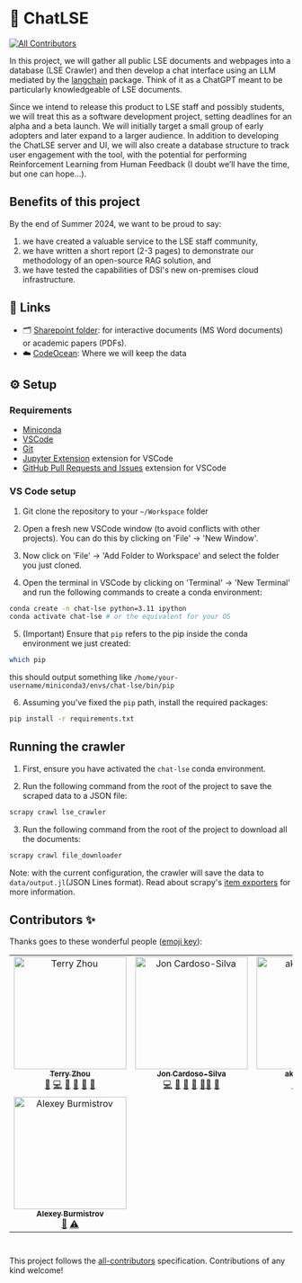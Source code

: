 # 💬 ChatLSE
<!-- ALL-CONTRIBUTORS-BADGE:START - Do not remove or modify this section -->
[![All Contributors](https://img.shields.io/badge/all_contributors-8-orange.svg?style=flat-square)](#contributors-)
<!-- ALL-CONTRIBUTORS-BADGE:END -->

In this project, we will gather all public LSE documents and webpages into a database (LSE Crawler) and then develop a chat interface using an LLM mediated by the [langchain](https://python.langchain.com/v0.2/docs/introduction/) package. Think of it as a ChatGPT meant to be particularly knowledgeable of LSE documents.

Since we intend to release this product to LSE staff and possibly students, we will treat this as a software development project, setting deadlines for an alpha and a beta launch. We will initially target a small group of early adopters and later expand to a larger audience. In addition to developing the ChatLSE server and UI, we will also create a database structure to track user engagement with the tool, with the potential for performing Reinforcement Learning from Human Feedback (I doubt we’ll have the time, but one can hope…).

## Benefits of this project

By the end of Summer 2024, we want to be proud to say:

1) we have created a valuable service to the LSE staff community,
2) we have written a short report (2-3 pages) to demonstrate our methodology of an open-source RAG solution, and
3) we have tested the capabilities of DSI's new on-premises cloud infrastructure.

## 🔗 Links

- 🗂️ [Sharepoint folder](https://lsecloud.sharepoint.com/:f:/r/sites/TEAM_DSI-Executive/Shared%20Documents/Computing/ChatLSE?csf=1&web=1&e=pRgfW9): for interactive documents (MS Word documents) or academic papers (PDFs).
- ☁️ [CodeOcean](#): Where we will keep the data


## ⚙️ Setup

### Requirements

- [Miniconda](https://docs.conda.io/en/latest/miniconda.html)
- [VSCode](https://code.visualstudio.com/)
- [Git](https://git-scm.com/)
- [Jupyter Extension](https://marketplace.visualstudio.com/items?itemName=ms-toolsai.jupyter) extension for VSCode
- [GitHub Pull Requests and Issues](https://marketplace.visualstudio.com/items?itemName=GitHub.vscode-pull-request-github) extension for VSCode

### VS Code setup

1. Git clone the repository to your `~/Workspace` folder

2. Open a fresh new VSCode window (to avoid conflicts with other projects). You can do this by clicking on 'File' -> 'New Window'.

3. Now click on 'File' -> 'Add Folder to Workspace' and select the folder you just cloned.

4. Open the terminal in VSCode by clicking on 'Terminal' -> 'New Terminal' and run the following commands to create a conda environment:

```bash
conda create -n chat-lse python=3.11 ipython
conda activate chat-lse # or the equivalent for your OS
```

5. (Important) Ensure that `pip` refers to the pip inside the conda environment we just created:

```bash
which pip
```

 this should output something like `/home/your-username/miniconda3/envs/chat-lse/bin/pip`

6. Assuming you've fixed the `pip` path, install the required packages:

```bash
pip install -r requirements.txt
```

## Running the crawler

1. First, ensure you have activated the `chat-lse` conda environment.

2. Run the following command from the root of the project to save the scraped data to a JSON file:

```bash
scrapy crawl lse_crawler
```

3. Run the following command from the root of the project to download all the documents:

```bash
scrapy crawl file_downloader
```

Note: with the current configuration, the crawler will save the data to `data/output.jl`(JSON Lines format). Read about scrapy's [item exporters](https://docs.scrapy.org/en/latest/topics/exporters.html#using-item-exporters) for more information.

## Contributors ✨

Thanks goes to these wonderful people ([emoji key](https://allcontributors.org/docs/en/emoji-key)):

<!-- ALL-CONTRIBUTORS-LIST:START - Do not remove or modify this section -->
<!-- prettier-ignore-start -->
<!-- markdownlint-disable -->
<table>
  <tbody>
    <tr>
      <td align="center" valign="top" width="25%"><a href="https://github.com/tz1211"><img src="https://avatars.githubusercontent.com/u/114442618?v=4?s=200" width="200px;" alt="Terry Zhou"/><br /><sub><b>Terry Zhou</b></sub></a><br /><a href="https://github.com/jonjoncardoso/chat-lse/issues?q=author%3Atz1211" title="Bug reports">🐛</a> <a href="https://github.com/jonjoncardoso/chat-lse/commits?author=tz1211" title="Code">💻</a> <a href="#data-tz1211" title="Data">🔣</a> <a href="https://github.com/jonjoncardoso/chat-lse/commits?author=tz1211" title="Documentation">📖</a> <a href="#ideas-tz1211" title="Ideas, Planning, & Feedback">🤔</a> <a href="https://github.com/jonjoncardoso/chat-lse/pulls?q=is%3Apr+reviewed-by%3Atz1211" title="Reviewed Pull Requests">👀</a></td>
      <td align="center" valign="top" width="25%"><a href="https://github.com/jonjoncardoso"><img src="https://avatars.githubusercontent.com/u/896254?v=4?s=200" width="200px;" alt="Jon Cardoso-Silva"/><br /><sub><b>Jon Cardoso-Silva</b></sub></a><br /><a href="https://github.com/jonjoncardoso/chat-lse/commits?author=jonjoncardoso" title="Code">💻</a> <a href="https://github.com/jonjoncardoso/chat-lse/commits?author=jonjoncardoso" title="Documentation">📖</a> <a href="#ideas-jonjoncardoso" title="Ideas, Planning, & Feedback">🤔</a> <a href="https://github.com/jonjoncardoso/chat-lse/pulls?q=is%3Apr+reviewed-by%3Ajonjoncardoso" title="Reviewed Pull Requests">👀</a> <a href="#mentoring-jonjoncardoso" title="Mentoring">🧑‍🏫</a> <a href="#projectManagement-jonjoncardoso" title="Project Management">📆</a></td>
      <td align="center" valign="top" width="25%"><a href="https://github.com/akshsabherwal"><img src="https://avatars.githubusercontent.com/u/147533587?v=4?s=200" width="200px;" alt="akshsabherwal"/><br /><sub><b>akshsabherwal</b></sub></a><br /><a href="https://github.com/jonjoncardoso/chat-lse/issues?q=author%3Aakshsabherwal" title="Bug reports">🐛</a> <a href="https://github.com/jonjoncardoso/chat-lse/commits?author=akshsabherwal" title="Code">💻</a> <a href="https://github.com/jonjoncardoso/chat-lse/commits?author=akshsabherwal" title="Documentation">📖</a> <a href="#ideas-akshsabherwal" title="Ideas, Planning, & Feedback">🤔</a> <a href="https://github.com/jonjoncardoso/chat-lse/pulls?q=is%3Apr+reviewed-by%3Aakshsabherwal" title="Reviewed Pull Requests">👀</a></td>
      <td align="center" valign="top" width="25%"><a href="https://github.com/KristinaD1910"><img src="https://avatars.githubusercontent.com/u/145992208?v=4?s=200" width="200px;" alt="KristinaD1910"/><br /><sub><b>KristinaD1910</b></sub></a><br /><a href="https://github.com/jonjoncardoso/chat-lse/issues?q=author%3AKristinaD1910" title="Bug reports">🐛</a> <a href="https://github.com/jonjoncardoso/chat-lse/commits?author=KristinaD1910" title="Code">💻</a> <a href="#data-KristinaD1910" title="Data">🔣</a> <a href="https://github.com/jonjoncardoso/chat-lse/commits?author=KristinaD1910" title="Documentation">📖</a> <a href="#ideas-KristinaD1910" title="Ideas, Planning, & Feedback">🤔</a> <a href="https://github.com/jonjoncardoso/chat-lse/pulls?q=is%3Apr+reviewed-by%3AKristinaD1910" title="Reviewed Pull Requests">👀</a></td>
      <td align="center" valign="top" width="25%"><a href="https://github.com/Mayazure"><img src="https://avatars.githubusercontent.com/u/17568266?v=4?s=200" width="200px;" alt="Jinshuai Ma"/><br /><sub><b>Jinshuai Ma</b></sub></a><br /><a href="https://github.com/jonjoncardoso/chat-lse/commits?author=Mayazure" title="Code">💻</a> <a href="https://github.com/jonjoncardoso/chat-lse/commits?author=Mayazure" title="Documentation">📖</a> <a href="#example-Mayazure" title="Examples">💡</a> <a href="#infra-Mayazure" title="Infrastructure (Hosting, Build-Tools, etc)">🚇</a> <a href="#mentoring-Mayazure" title="Mentoring">🧑‍🏫</a></td>
      <td align="center" valign="top" width="25%"><a href="https://github.com/RiyaChhikara"><img src="https://avatars.githubusercontent.com/u/115228191?v=4?s=200" width="200px;" alt="Riya Chhikara"/><br /><sub><b>Riya Chhikara</b></sub></a><br /><a href="https://github.com/jonjoncardoso/chat-lse/commits?author=RiyaChhikara" title="Code">💻</a> <a href="#data-RiyaChhikara" title="Data">🔣</a> <a href="https://github.com/jonjoncardoso/chat-lse/commits?author=RiyaChhikara" title="Documentation">📖</a> <a href="#mentoring-RiyaChhikara" title="Mentoring">🧑‍🏫</a></td>
      <td align="center" valign="top" width="25%"><a href="https://github.com/gaoonline"><img src="https://avatars.githubusercontent.com/u/83190698?v=4?s=200" width="200px;" alt="Kylin Gao"/><br /><sub><b>Kylin Gao</b></sub></a><br /><a href="#ideas-gaoonline" title="Ideas, Planning, & Feedback">🤔</a> <a href="https://github.com/jonjoncardoso/chat-lse/commits?author=gaoonline" title="Tests">⚠️</a></td>
    </tr>
    <tr>
      <td align="center" valign="top" width="25%"><a href="https://github.com/aliceandchains"><img src="https://avatars.githubusercontent.com/u/147733005?v=4?s=200" width="200px;" alt="Alexey Burmistrov"/><br /><sub><b>Alexey Burmistrov</b></sub></a><br /><a href="#ideas-aliceandchains" title="Ideas, Planning, & Feedback">🤔</a> <a href="https://github.com/jonjoncardoso/chat-lse/commits?author=aliceandchains" title="Tests">⚠️</a></td>
    </tr>
  </tbody>
  <tfoot>
    <tr>
      <td align="center" size="13px" colspan="7">
        <img src="https://raw.githubusercontent.com/all-contributors/all-contributors-cli/1b8533af435da9854653492b1327a23a4dbd0a10/assets/logo-small.svg">
          <a href="https://all-contributors.js.org/docs/en/bot/usage">Add your contributions</a>
        </img>
      </td>
    </tr>
  </tfoot>
</table>

<!-- markdownlint-restore -->
<!-- prettier-ignore-end -->

<!-- ALL-CONTRIBUTORS-LIST:END -->

This project follows the [all-contributors](https://github.com/all-contributors/all-contributors) specification. Contributions of any kind welcome!